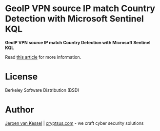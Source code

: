 # GeoIP VPN source IP match Country Detection with Microsoft Sentinel KQL

**GeoIP VPN source IP match Country Detection with Microsoft Sentinel KQL**

Read [this article](https://cryptsus.com/blog/enrich-geolocation-sentinel-siem.html) for more information.

# License
Berkeley Software Distribution (BSD)

# Author
[Jeroen van Kessel](https://twitter.com/jeroenvkessel) | [cryptsus.com](https://cryptsus.com) - we craft cyber security solutions

